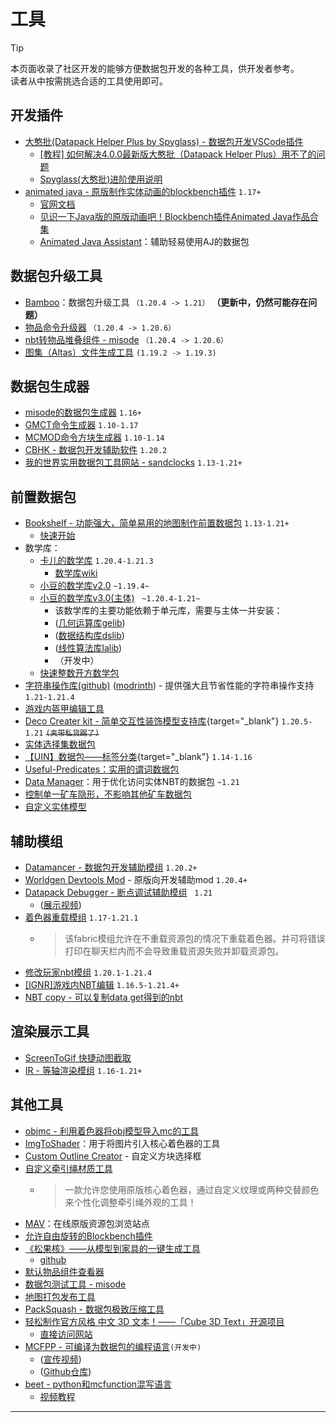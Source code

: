 <script setup>
import { useData } from 'vitepress'
import ColorLine from '/.vitepress/vue/ColorLine.vue'
const { isDark } = useData()
</script>

# 工具
<ColorLine :height="4"/>

> [!TIP]
> 本页面收录了社区开发的能够方便数据包开发的各种工具，供开发者参考。  
> 读者从中按需挑选合适的工具使用即可。

## **开发插件**
- [大憨批(Datapack Helper Plus by Spyglass) - 数据包开发VSCode插件]( https://marketplace.visualstudio.com/items?itemName=SPGoding.datapack-language-server)
  - [[教程] 如何解决4.0.0最新版大憨批（Datapack Helper Plus）用不了的问题](https://www.bilibili.com/video/BV1XJhKeGEm7/)
  - [Spyglass(大憨批)进阶使用说明](/feature/archive/202505/3/content_)
- [animated java - 原版制作实体动画的blockbench插件](https://animated-java.dev/) `1.17+`
  - [官网文档](https://animated-java.dev/docs/introduction/what-is-animated-java)
  - [见识一下Java版的原版动画吧！Blockbench插件Animated Java作品合集](https://www.bilibili.com/video/BV12D4y1F7VM)
  - [Animated Java Assistant](https://www.planetminecraft.com/data-pack/ml-animated-java-model-assistant-minecraft-1-20-4/)：辅助轻易使用AJ的数据包

## **数据包升级工具**
  - [Bamboo](https://github.com/wifi-left/Datapack-Upgrader)：数据包升级工具 `（1.20.4 -> 1.21）` **（更新中，仍然可能存在问题）**
  - [物品命令升级器](https://docs.papermc.io/misc/tools/item-command-converter) `（1.20.4 -> 1.20.6）`
  - [nbt转物品堆叠组件 - misode](https://misode.github.io/nbt2components) `（1.20.4 -> 1.20.6）`
  - [图集（Altas）文件生成工具](https://github.com/Dominexis/Atlas-Logger) `(1.19.2 -> 1.19.3)`

## **数据包生成器**
  - [misode的数据包生成器](https://misode.github.io/) `1.16+`
  - [GMCT命令生成器](https://mc.metamo.cn/gmct/)  `1.10-1.17`
  - [MCMOD命令方块生成器](https://www.mcmod.cn/tools/cbcreator/) `1.10-1.14`
  - [CBHK - 数据包开发辅助软件](https://gitee.com/honghuangtaichu/minecraft-correlation/releases/latest) `1.20.2`
  - [我的世界实用数据包工具网站 - sandclocks](http://www.sandclocks.cn/) `1.13-1.21+`

## **前置数据包**
  - [Bookshelf - 功能强大，简单易用的地图制作前置数据包](https://github.com/Gunivers/Bookshelf/) `1.13-1.21+`
    - [快速开始](https://bookshelf.docs.gunivers.net/en/latest/quickstart.html)
  - 数学库：
    - [卡儿的数学库](https://github.com/kaer-3058/large_number) `1.20.4-1.21.3`
      - [数学库wiki](https://github.com/kaer-3058/large_number/wiki/%E5%8D%A1%E5%84%BF%E7%9A%84%E6%95%B0%E5%AD%A6%E5%BA%93-Wiki%E2%80%90%E4%B8%AD%E6%96%87)
    - [小豆的数学库v2.0](https://github.com/xiaodou8593/math2.0) `~1.19.4~`
    - [小豆的数学库v3.0(主体)](https://github.com/xiaodou8593/math3.0)&nbsp;&nbsp; `~1.20.4-1.21~`
      - 该数学库的主要功能依赖于单元库，需要与主体一并安装：
      - ([几何运算库gelib](https://github.com/xiaodou8593/math3.0_gelib))&nbsp;&nbsp;
      - ([数据结构库dslib](https://github.com/xiaodou8593/math3.0_dslib))&nbsp;&nbsp;
      - ([线性算法库lalib](https://github.com/xiaodou8593/math3.0_lalib))&nbsp;&nbsp;
      - （开发中）
    - [快速整数开方数学包](https://github.com/Triton365/fast_integer_sqrt)
  - [字符串操作库(github)](https://github.com/CMDred/StringLib/) ([modrinth](https://modrinth.com/datapack/stringlib)) - 提供强大且节省性能的字符串操作支持 `1.21-1.21.4`
  - [游戏内盔甲编辑工具](https://www.planetminecraft.com/data-pack/armor-editor/)
  - [Deco Creater kit - 简单交互性装饰模型支持库](https://www.mcmod.cn/class/14646.html){target="_blank"} `1.20.5-1.21` ~~`(夹带私货踢了)`~~
  - [实体选择集数据包](https://github.com/xiaodou8593/queryset)
  - [【UIN】数据包——标签分类](/datapack-index/save/775667.html){target="_blank"} `1.14-1.16`
  - [Useful-Predicates：实用的谓词数据包](https://github.com/HereAfterDestruction/Useful-Predicates)
  - [Data Manager](https://github.com/XanBelOr/Minecraft-Data-Manager)：用于优化访问实体NBT的数据包 `~1.21`
  - [控制单一矿车隐形，不影响其他矿车数据包](https://github.com/ElGeroIngles/invisible-minecarts-mc)
  - [自定义实体模型](https://github.com/DartCat25/CEM-S)

## **辅助模组**
  - [Datamancer - 数据包开发辅助模组](https://modrinth.com/mod/datamancer) `1.20.2+`
  - [Worldgen Devtools Mod](https://github.com/jacobsjo/worldgen-devtools/releases) - 原版向开发辅助mod `1.20.4+`
  - [Datapack Debugger - 断点调试辅助模组](https://github.com/Alumopper/Datapack-Debugger)&nbsp;&nbsp; `1.21`
    - ([展示视频](https://www.bilibili.com/video/BV13m42137k9/))
  - [着色器重载模组](https://www.curseforge.com/minecraft/mc-mods/shader-reload) `1.17-1.21.1`
    - > 该fabric模组允许在不重载资源包的情况下重载着色器。并可将错误打印在聊天栏内而不会导致重载资源失败并卸载资源包。
  - [修改玩家nbt模组](https://github.com/eclipseisoffline/modifyplayerdata) `1.20.1-1.21.4`
  - [[IGNR]游戏内NBT编辑](https://www.mcmod.cn/class/10401.html) `1.16.5-1.21.4+`
  - [NBT copy - 可以复制data get得到的nbt](https://www.mcmod.cn/class/16505.html)

## 渲染展示工具
- [ScreenToGif 快捷动图截取](https://github.com/NickeManarin/ScreenToGif)
- [IR - 等轴渲染模组](https://www.mcmod.cn/class/4504.html) `1.16-1.21+`

## 其他工具
- [objmc - 利用着色器将obj模型导入mc的工具](https://github.com/Godlander/objmc)
- [ImgToShader](https://non0reo.github.io/ImgToShader/)：用于将图片引入核心着色器的工具
- [Custom Outline Creator](https://enchanted.games/app/custom-outlines/) - 自定义方块选择框
- [自定义牵引绳材质工具](https://custom-leash.enchanted.games/)
  - > 一款允许您使用原版核心着色器，通过自定义纹理或两种交替颜色来个性化调整牵引绳外观的工具！
- [MAV](https://mav.jeqo.net)：在线原版资源包浏览站点
- [允许自由旋转的Blockbench插件](https://github.com/Godlander/blockbench-plugins/blob/main/free_rotation/free_rotation.js)
- [《松果核》——从模型到家具的一键生成工具](https://www.bilibili.com/opus/1044581242377338887)
  - [github](https://github.com/Acappellia/pinecone/)
- [默认物品组件查看器](https://t0rnato.github.io/mc-components/)
- [数据包测试工具 - misode](https://github.com/misode/packtest)
- [地图打包发布工具](https://github.com/aksiome/mcwpack)
- [PackSquash - 数据包极致压缩工具](https://packsquash.aylas.org/)
- [轻松制作官方风格 中文 3D 文本！——「Cube 3D Text」开源项目](https://www.bilibili.com/opus/1015240830406885392)
  - [直接访问网站](https://3dtext.easecation.net/)
- [MCFPP - 可编译为数据包的编程语言](https://www.mcfpp.top/)`(开发中)`&nbsp;&nbsp;&nbsp;
  - ([宣传视频](https://www.bilibili.com/video/BV1Kz421m76G))&nbsp;&nbsp;&nbsp;
  - ([Github仓库](https://github.com/MinecraftFunctionPlusPlus/MCFPP))
- [beet - python和mcfunction混写语言](https://github.com/mcbeet)
  - [视频教程](https://youtu.be/IOS-OnqE4GY?feature=shared)
---


<ClientOnly>
  <GiscusComment
    repo="CR-019/datapack-index"
    repoId="R_kgDONRhuqw"
    category="闲聊 Chats"
    categoryId="DIC_kwDONRhuq84CkchW"
    mapping="number"
    term="10"
    :strict="false"
    :reactionsEnabled="true"
    emitMetadata="0"
    inputPosition="top"
    :theme="isDark ? 'dark' : 'light'"
    lang="zh-CN"
    loading="lazy"
    class="giscus-wrapper"
  />
</ClientOnly>

<style>
.giscus-wrapper {
  margin: 3rem auto;
  max-width: 800px;
  padding-top: 2rem;
  border-top: 1px solid var(--vp-c-divider);
}
</style>